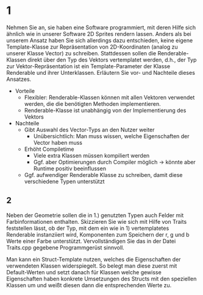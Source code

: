 # 1
Nehmen Sie an, sie haben eine Software programmiert, mit deren Hilfe sich ähnlich wie in unserer Software
2D Sprites rendern lassen. Anders als bei unserem Ansatz haben Sie sich allerdings dazu entschieden, keine
eigene Template-Klasse zur Repräsentation von 2D-Koordinaten (analog zu unserer Klasse Vector) zu
schreiben. Stattdessen sollen die Renderable-Klassen direkt über den Typ des Vektors vertemplatet werden,
d.h., der Typ zur Vektor-Repräsentation ist ein Template-Parameter der Klasse Renderable und ihrer
Unterklassen. Erläutern Sie vor- und Nachteile dieses Ansatzes.
- Vorteile
  - Flexibler: Renderable-Klassen können mit allen Vektoren verwendet werden, die die benötigten Methoden implementieren.
  - Renderable-Klasse ist unabhängig von der Implementierung des Vektors
- Nachteile
  - Gibt Auswahl des Vector-Typs an den Nutzer weiter
    - Unübersichtlich: Man muss wissen, welche Eigenschaften der Vector haben muss
  - Erhöht Compiletime
    - Viele extra Klassen müssen kompiliert werden
    - Ggf. aber Optimierungen durch Compiler möglich -> könnte aber Runtime positiv beeinflussen
  - Ggf. aufwendiger Renderable Klasse zu schreiben, damit diese verschiedene Typen unterstützt


## 2
Neben der Geometrie sollen die in 1.) genutzten Typen auch Felder mit Farbinformationen enthalten.
Skizzieren Sie wie sich mit Hilfe von Traits feststellen lässt, ob der Typ, mit dem ein wie in 1)
vertemplatetes Renderable instanziiert wird, Komponenten zum Speichern der r, g und b Werte einer Farbe
unterstützt. Vervollständigen Sie das in der Datei Traits.cpp gegebene Programmgerüst sinnvoll.

Man kann ein Struct-Template nutzen, welches die Eigenschaften der verwendeten Klassen widerspiegelt.
So belegt man diese zuerst mit Default-Werten und setzt danach für Klassen welche gewisse Eigenschaften haben
konkrete Umsetzungen des Structs mit den speziellen Klassen um und weißt diesen dann die entsprechenden Werte zu.